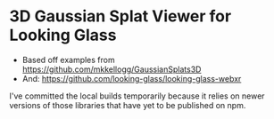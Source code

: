 # 3D Gaussian Splat Viewer for Looking Glass

* Based off examples from https://github.com/mkkellogg/GaussianSplats3D
* And: https://github.com/looking-glass/looking-glass-webxr

I've committed the local builds temporarily because it relies on newer versions
of those libraries that have yet to be published on npm.